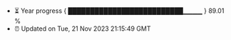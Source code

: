 - ⏳ Year progress { ██████████████████████████▁▁▁▁ } 89.01 %
- ⏰ Updated on Tue, 21 Nov 2023 21:15:49 GMT

